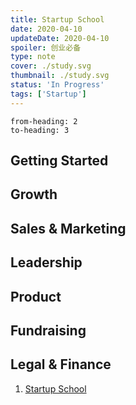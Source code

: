 ```yaml
---
title: Startup School
date: 2020-04-10
updateDate: 2020-04-10
spoiler: 创业必备
type: note
cover: ./study.svg
thumbnail: ./study.svg
status: 'In Progress'
tags: ['Startup']
---
```


```toc
from-heading: 2
to-heading: 3
```

## Getting Started

## Growth

## Sales & Marketing

## Leadership

## Product

## Fundraising

## Legal & Finance

1. [Startup School](https://www.startupschool.org/library)